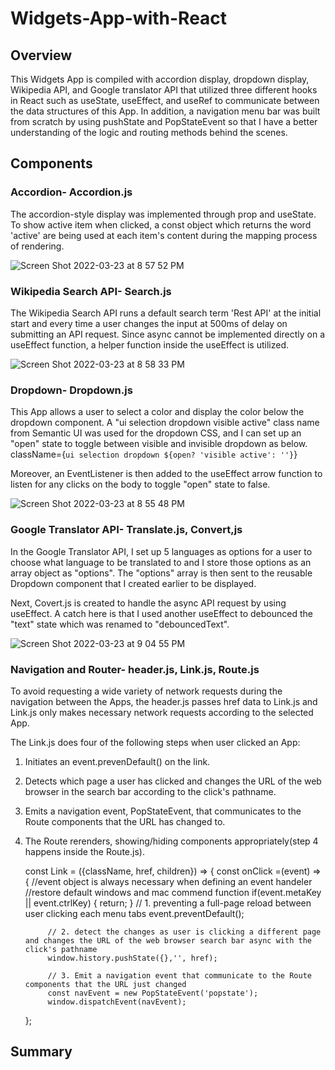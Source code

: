 # Widgets-App-with-React

## Overview
This Widgets App is compiled with accordion display, dropdown display, Wikipedia API, and Google translator API that utilized three different hooks in React such as useState, useEffect, and useRef to communicate between the data structures of this App. In addition, a navigation menu bar was built from scratch by using pushState and PopStateEvent so that I have a better understanding of the logic and routing methods behind the scenes.

## Components
### Accordion- Accordion.js
The accordion-style display was implemented through prop and useState. To show active item when clicked, a const object which returns the word 'active' are being used at each item's content during the mapping process of rendering.

![Screen Shot 2022-03-23 at 8 57 52 PM](https://user-images.githubusercontent.com/84875731/159839341-93db708c-f236-4938-8b71-8c8ab4a726e8.png)

### Wikipedia Search API- Search.js
The Wikipedia Search API runs a default search term 'Rest API' at the initial start and every time a user changes the input at 500ms of delay on submitting an API request. Since async cannot be implemented directly on a useEffect function, a helper function inside the useEffect is utilized.

![Screen Shot 2022-03-23 at 8 58 33 PM](https://user-images.githubusercontent.com/84875731/159839395-ee712bf9-fa62-4d13-b242-bb7a5b3a527c.png)

### Dropdown- Dropdown.js
This App allows a user to select a color and display the color below the dropdown component. A "ui selection dropdown visible active" class name from Semantic UI was used for the dropdown CSS, and I can set up an "open" state to toggle between visible and invisible dropdown as below.
    className={`ui selection dropdown ${open? 'visible active': ''}`}

Moreover, an EventListener is then added to the useEffect arrow function to listen for any clicks on the body to toggle "open" state to false.

![Screen Shot 2022-03-23 at 8 55 48 PM](https://user-images.githubusercontent.com/84875731/159839147-93e3c91d-9419-481c-9bcb-d00a3bd7b9d8.png)

### Google Translator API- Translate.js, Convert,js
In the Google Translator API, I set up 5 languages as options for a user to choose what language to be translated to and I store those options as an array object as "options". The "options" array is then sent to the reusable Dropdown component that I created earlier to be displayed.

Next, Covert.js is created to handle the async API request by using useEffect. A catch here is that I used another useEffect to debounced the "text" state which was renamed to "debouncedText".

![Screen Shot 2022-03-23 at 9 04 55 PM](https://user-images.githubusercontent.com/84875731/159840076-e6c72c1d-a504-4966-a148-bca19f6a0fe2.png)

### Navigation and Router- header.js, Link.js, Route.js
To avoid requesting a wide variety of network requests during the navigation between the Apps, the header.js passes href data to Link.js and Link.js only makes necessary network requests according to the selected App. 

The Link.js does four of the following steps when user clicked an App:

1. Initiates an event.prevenDefault() on the link.
2. Detects which page a user has clicked and changes the URL of the web browser in the search bar according to the click's pathname.
3. Emits a navigation event, PopStateEvent, that communicates to the Route components that the URL has changed to.
4. The Route rerenders, showing/hiding components appropriately(step 4 happens inside the Route.js).

      const Link = ({className, href, children}) => {
        const onClick =(event) => { //event object is always necessary when defining an event handeler
            //restore default windows and mac commend function
            if(event.metaKey || event.ctrlKey) {
                return;
            }
            // 1. preventing a full-page reload between user clicking each menu tabs
            event.preventDefault(); 

            // 2. detect the changes as user is clicking a different page and changes the URL of the web browser search bar async with the click's pathname
            window.history.pushState({},'', href);

            // 3. Emit a navigation event that communicate to the Route components that the URL just changed
            const navEvent = new PopStateEvent('popstate');
            window.dispatchEvent(navEvent);
      };

## Summary
